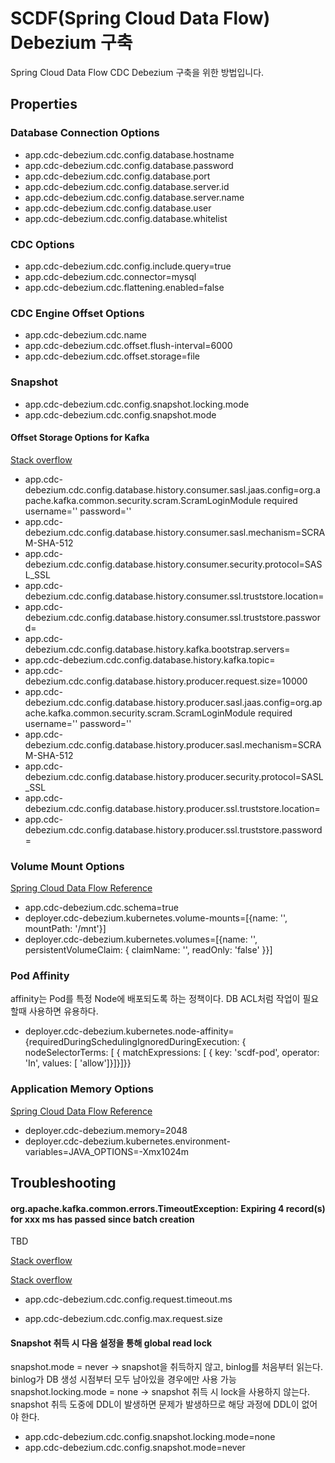 # SCDF(Spring Cloud Data Flow) Debezium 구축

Spring Cloud Data Flow CDC Debezium 구축을 위한 방법입니다.

## Properties 

### Database Connection Options
* app.cdc-debezium.cdc.config.database.hostname
* app.cdc-debezium.cdc.config.database.password
* app.cdc-debezium.cdc.config.database.port
* app.cdc-debezium.cdc.config.database.server.id
* app.cdc-debezium.cdc.config.database.server.name
* app.cdc-debezium.cdc.config.database.user
* app.cdc-debezium.cdc.config.database.whitelist

### CDC Options
* app.cdc-debezium.cdc.config.include.query=true
* app.cdc-debezium.cdc.connector=mysql
* app.cdc-debezium.cdc.flattening.enabled=false

### CDC Engine Offset Options

* app.cdc-debezium.cdc.name
* app.cdc-debezium.cdc.offset.flush-interval=6000
* app.cdc-debezium.cdc.offset.storage=file

### Snapshot

* app.cdc-debezium.cdc.config.snapshot.locking.mode
* app.cdc-debezium.cdc.config.snapshot.mode


#### Offset Storage Options for Kafka
[Stack overflow](https://stackoverflow.com/questions/70620417/why-debezium-connector-cant-connect-to-a-sasl-activated-broker)

* app.cdc-debezium.cdc.config.database.history.consumer.sasl.jaas.config=org.apache.kafka.common.security.scram.ScramLoginModule required username=''  password=''
* app.cdc-debezium.cdc.config.database.history.consumer.sasl.mechanism=SCRAM-SHA-512
* app.cdc-debezium.cdc.config.database.history.consumer.security.protocol=SASL_SSL
* app.cdc-debezium.cdc.config.database.history.consumer.ssl.truststore.location=
* app.cdc-debezium.cdc.config.database.history.consumer.ssl.truststore.password=
* app.cdc-debezium.cdc.config.database.history.kafka.bootstrap.servers=
* app.cdc-debezium.cdc.config.database.history.kafka.topic=
* app.cdc-debezium.cdc.config.database.history.producer.request.size=10000
* app.cdc-debezium.cdc.config.database.history.producer.sasl.jaas.config=org.apache.kafka.common.security.scram.ScramLoginModule required username=''  password=''
* app.cdc-debezium.cdc.config.database.history.producer.sasl.mechanism=SCRAM-SHA-512
* app.cdc-debezium.cdc.config.database.history.producer.security.protocol=SASL_SSL
* app.cdc-debezium.cdc.config.database.history.producer.ssl.truststore.location=
* app.cdc-debezium.cdc.config.database.history.producer.ssl.truststore.password=


### Volume Mount Options
[Spring Cloud Data Flow Reference](https://docs.spring.io/spring-cloud-dataflow/docs/current/reference/htmlsingle/#configuration-kubernetes-deployer)

* app.cdc-debezium.cdc.schema=true
* deployer.cdc-debezium.kubernetes.volume-mounts=[{name: '', mountPath: '/mnt'}]
* deployer.cdc-debezium.kubernetes.volumes=[{name: '', persistentVolumeClaim: { claimName: '', readOnly: 'false' }}]

### Pod Affinity 
[](https://kubernetes.io/ko/docs/tasks/configure-pod-container/assign-pods-nodes-using-node-affinity/)

affinity는 Pod를 특정 Node에 배포되도록 하는 정책이다. DB ACL처럼 작업이 필요할때 사용하면 유용하다.

* deployer.cdc-debezium.kubernetes.node-affinity={requiredDuringSchedulingIgnoredDuringExecution: { nodeSelectorTerms: [ { matchExpressions: [ { key: 'scdf-pod', operator: 'In', values: [ 'allow']}]}]}}


### Application Memory Options
[Spring Cloud Data Flow Reference](https://docs.spring.io/spring-cloud-dataflow/docs/current/reference/htmlsingle/#_environment_variables)

* deployer.cdc-debezium.memory=2048
* deployer.cdc-debezium.kubernetes.environment-variables=JAVA_OPTIONS=-Xmx1024m



## Troubleshooting

####  org.apache.kafka.common.errors.TimeoutException: Expiring 4 record(s) for xxx ms has passed since batch creation

TBD 


[Stack overflow](https://stackoverflow.com/questions/53223129/kafka-producer-timeoutexception)

[Stack overflow](https://stackoverflow.com/questions/49868753/debezium-flush-timeout-and-outofmemoryerror-errors-with-mysql)

* app.cdc-debezium.cdc.config.request.timeout.ms

* app.cdc-debezium.cdc.config.max.request.size

#### Snapshot 취득 시 다음 설정을 통해 global read lock 

snapshot.mode = never → snapshot을 취득하지 않고, binlog를 처음부터 읽는다. binlog가 DB 생성 시점부터 모두 남아있을 경우에만 사용 가능
snapshot.locking.mode = none → snapshot 취득 시 lock을 사용하지 않는다. snapshot 취득 도중에 DDL이 발생하면 문제가 발생하므로 해당 과정에 DDL이 없어야 한다. 

* app.cdc-debezium.cdc.config.snapshot.locking.mode=none
* app.cdc-debezium.cdc.config.snapshot.mode=never


